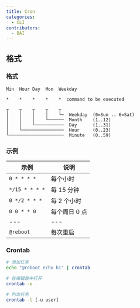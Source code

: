 ```yaml
---
title: Cron
categories:
  - CLI
contributors:
  - BAI
---
```


## 格式

### 格式

```text
Min  Hour Day  Mon  Weekday
```

```text
*    *    *    *    *  command to be executed
```

```text
┬    ┬    ┬    ┬    ┬
│    │    │    │    └─  Weekday  (0=Sun .. 6=Sat)
│    │    │    └──────  Month    (1..12)
│    │    └───────────  Day      (1..31)
│    └────────────────  Hour     (0..23)
└─────────────────────  Minute   (0..59)
```

### 示例

| 示例           | 说明          |
| -------------- | ------------- |
| `0 * * * *`    | 每个小时      |
| `*/15 * * * *` | 每 15 分钟    |
| `0 */2 * * *`  | 每 2 个小时   |
| `0 0 * * 0`    | 每个周日 0 点 |
| ---            | ---           |
| `@reboot`      | 每次重启      |

### Crontab

```bash
# 添加任务
echo "@reboot echo hi" | crontab
```

```bash
# 在编辑器中打开
crontab -e
```

```bash
# 列出任务
crontab -l [-u user]
```
